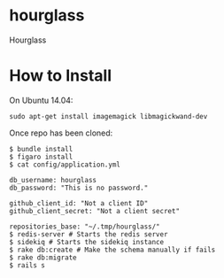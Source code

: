 hourglass
=========

Hourglass


# How to Install

On Ubuntu 14.04:

```
sudo apt-get install imagemagick libmagickwand-dev
```

Once repo has been cloned:

```
$ bundle install
$ figaro install
$ cat config/application.yml

db_username: hourglass
db_password: "This is no password."

github_client_id: "Not a client ID"
github_client_secret: "Not a client secret"

repositories_base: "~/.tmp/hourglass/"
$ redis-server # Starts the redis server
$ sidekiq # Starts the sidekiq instance
$ rake db:create # Make the schema manually if fails
$ rake db:migrate
$ rails s
```
